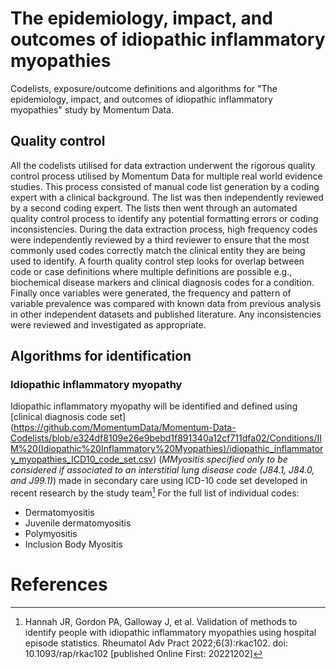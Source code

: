 # The epidemiology, impact, and outcomes of idiopathic inflammatory myopathies
Codelists, exposure/outcome definitions and algorithms for "The epidemiology, impact, and outcomes of idiopathic inflammatory myopathies" study by Momentum Data.

## Quality control
All the codelists utilised for data extraction underwent the rigorous quality control process utilised by Momentum Data for multiple real world evidence studies. This process consisted of manual code list generation by a coding expert with a clinical background. The list was then independently reviewed by a second coding expert. The lists then went through an automated quality control process to identify any potential formatting errors or coding inconsistencies. During the data extraction process, high frequency codes were independently reviewed by a third reviewer to ensure that the most commonly used codes correctly match the clinical entity they are being used to identify. A fourth quality control step looks for overlap between code or case definitions where multiple definitions are possible e.g., biochemical disease markers and clinical diagnosis codes for a condition. Finally once variables were generated, the frequency and pattern of variable prevalence was compared with known data from previous analysis in other independent datasets and published literature. Any inconsistencies were reviewed and investigated as appropriate.

## Algorithms for identification

### Idiopathic inflammatory myopathy
Idiopathic inflammatory myopathy will be identified and defined using [clinical diagnosis code set]
(https://github.com/MomentumData/Momentum-Data-Codelists/blob/e324df8109e26e9bebd1f891340a12cf711dfa02/Conditions/IIM%20(Idiopathic%20Inflammatory%20Myopathies)/idiopathic_inflammatory_myopathies_ICD10_code_set.csv) (_MMyositis specified only to be considered if associated to an interstitial lung disease code (J84.1, J84.0, and J99.1)_) made in secondary care using ICD-10 code set developed in recent research by the study team[^1]
For the full list of individual codes:
- Dermatomyositis
- Juvenile dermatomyositis
- Polymyositis
- Inclusion Body Myositis























# References
[^1]: Hannah JR, Gordon PA, Galloway J, et al. Validation of methods to identify people with idiopathic inflammatory myopathies using hospital episode statistics. Rheumatol Adv Pract 2022;6(3):rkac102. doi: 10.1093/rap/rkac102 [published Online First: 20221202]



























